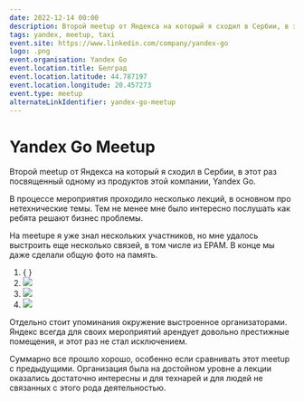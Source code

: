 ```yaml
---
date: 2022-12-14 00:00
description: Второй meetup от Яндекса на который я сходил в Сербии, в этот раз посвященный одному из продуктов этой компании, Yandex Go. 
tags: yandex, meetup, taxi
event.site: https://www.linkedin.com/company/yandex-go
logo: .png
event.organisation: Yandex Go
event.location.title: Белград
event.location.latitude: 44.787197
event.location.longitude: 20.457273
event.type: meetup
alternateLinkIdentifier: yandex-go-meetup
---
```

# Yandex Go Meetup

Второй meetup от Яндекса на который я сходил в Сербии, в этот раз посвященный одному из продуктов этой компании, Yandex Go.

В процессе мероприятия проходило несколько лекций, в основном про нетехнические темы. Тем не менее мне было интересно послушать как ребята решают бизнес проблемы.

На meetupе я уже знал нескольких участников, но мне удалось выстроить еще несколько связей, в том числе из EPAM. В конце мы даже сделали общую фото на память.


1. { }
2. ![ ](1_400x400.jpg)
3. ![ ](2_400x400.jpg)
4. ![ ](3_400x400.jpg)


Отдельно стоит упоминания окружение выстроенное организаторами. Яндекс всегда для своих мероприятий арендует довольно престижные помещения, и этот раз не стал исключением.

Суммарно все прошло хорошо, особенно если сравнивать этот meetup с предыдущими. Организация была на достойном уровне а лекции оказались достаточно интересны и для технарей и для людей не связанных с этого рода деятельностью.
